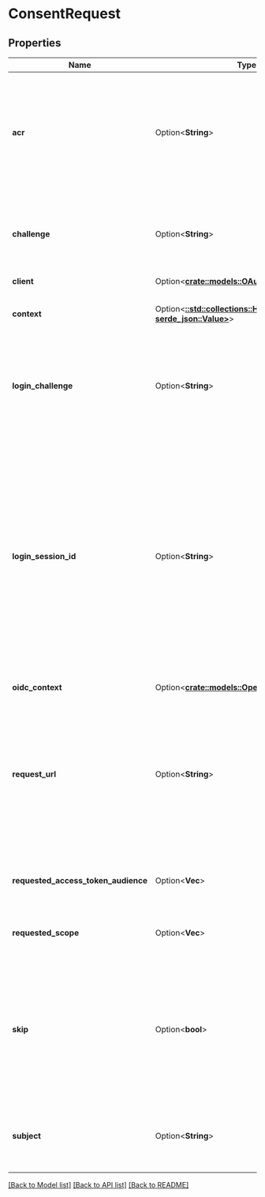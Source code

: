 # ConsentRequest

## Properties

Name | Type | Description | Notes
------------ | ------------- | ------------- | -------------
**acr** | Option<**String**> | ACR represents the Authentication AuthorizationContext Class Reference value for this authentication session. You can use it to express that, for example, a user authenticated using two factor authentication. | [optional]
**challenge** | Option<**String**> | Challenge is the identifier (\"authorization challenge\") of the consent authorization request. It is used to identify the session. | [optional]
**client** | Option<[**crate::models::OAuth2Client**](oAuth2Client.md)> |  | [optional]
**context** | Option<[**::std::collections::HashMap<String, serde_json::Value>**](serde_json::Value.md)> | Context contains arbitrary information set by the login endpoint or is empty if not set. | [optional]
**login_challenge** | Option<**String**> | LoginChallenge is the login challenge this consent challenge belongs to. It can be used to associate a login and consent request in the login & consent app. | [optional]
**login_session_id** | Option<**String**> | LoginSessionID is the login session ID. If the user-agent reuses a login session (via cookie / remember flag) this ID will remain the same. If the user-agent did not have an existing authentication session (e.g. remember is false) this will be a new random value. This value is used as the \"sid\" parameter in the ID Token and in OIDC Front-/Back- channel logout. It's value can generally be used to associate consecutive login requests by a certain user. | [optional]
**oidc_context** | Option<[**crate::models::OpenIdConnectContext**](openIDConnectContext.md)> |  | [optional]
**request_url** | Option<**String**> | RequestURL is the original OAuth 2.0 Authorization URL requested by the OAuth 2.0 client. It is the URL which initiates the OAuth 2.0 Authorization Code or OAuth 2.0 Implicit flow. This URL is typically not needed, but might come in handy if you want to deal with additional request parameters. | [optional]
**requested_access_token_audience** | Option<**Vec<String>**> | RequestedScope contains the access token audience as requested by the OAuth 2.0 Client. | [optional]
**requested_scope** | Option<**Vec<String>**> | RequestedScope contains the OAuth 2.0 Scope requested by the OAuth 2.0 Client. | [optional]
**skip** | Option<**bool**> | Skip, if true, implies that the client has requested the same scopes from the same user previously. If true, you must not ask the user to grant the requested scopes. You must however either allow or deny the consent request using the usual API call. | [optional]
**subject** | Option<**String**> | Subject is the user ID of the end-user that authenticated. Now, that end user needs to grant or deny the scope requested by the OAuth 2.0 client. | [optional]

[[Back to Model list]](../README.md#documentation-for-models) [[Back to API list]](../README.md#documentation-for-api-endpoints) [[Back to README]](../README.md)


